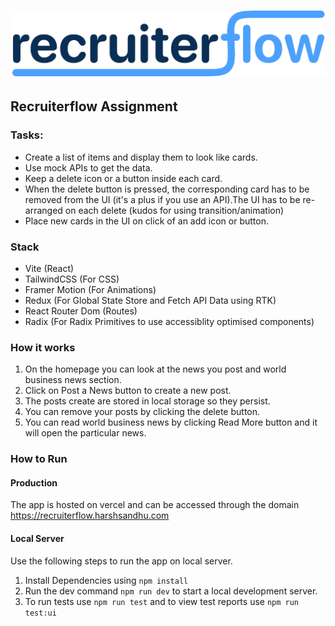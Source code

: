 # ![Recruiterflow](./public/images/recruiterflow.png)

## Recruiterflow Assignment

### Tasks:

- Create a list of items and display them to look like cards.
- Use mock APIs to get the data.
- Keep a delete icon or a button inside each card.
- When the delete button is pressed, the corresponding card has to be removed from the UI (it's a plus if you use an API).The UI has to be re-arranged on each delete (kudos for using transition/animation)
- Place new cards in the UI on click of an add icon or button.

### Stack

- Vite (React)
- TailwindCSS (For CSS)
- Framer Motion (For Animations)
- Redux (For Global State Store and Fetch API Data using RTK)
- React Router Dom (Routes)
- Radix (For Radix Primitives to use accessiblity optimised components)

### How it works

1. On the homepage you can look at the news you post and world business news section.
2. Click on Post a News button to create a new post.
3. The posts create are stored in local storage so they persist.
4. You can remove your posts by clicking the delete button.
5. You can read world business news by clicking Read More button and it will open the particular news.

### How to Run

#### Production

The app is hosted on vercel and can be accessed through the domain <https://recruiterflow.harshsandhu.com>

#### Local Server

Use the following steps to run the app on local server.

1. Install Dependencies using `npm install`
2. Run the dev command `npm run dev` to start a local development server.
3. To run tests use `npm run test` and to view test reports use `npm run test:ui`
